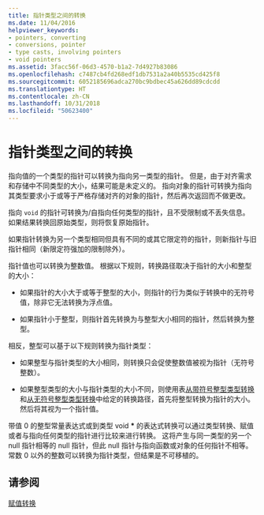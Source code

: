 ```yaml
---
title: 指针类型之间的转换
ms.date: 11/04/2016
helpviewer_keywords:
- pointers, converting
- conversions, pointer
- type casts, involving pointers
- void pointers
ms.assetid: 3facc56f-06d3-4570-b1a2-7d4927b83086
ms.openlocfilehash: c7487cb4fd268edf1db7531a2a40b5535cd425f8
ms.sourcegitcommit: 6052185696adca270bc9bdbec45a626dd89cdcdd
ms.translationtype: HT
ms.contentlocale: zh-CN
ms.lasthandoff: 10/31/2018
ms.locfileid: "50623400"
---
```

# <a name="conversions-to-and-from-pointer-types"></a>指针类型之间的转换

指向值的一个类型的指针可以转换为指向另一类型的指针。 但是，由于对齐需求和存储中不同类型的大小，结果可能是未定义的。 指向对象的指针可转换为指向其类型要求小于或等于严格存储对齐的对象的指针，然后再次返回而不做更改。

指向 `void` 的指针可转换为/自指向任何类型的指针，且不受限制或不丢失信息。 如果结果转换回原始类型，则将恢复原始指针。

如果指针转换为另一个类型相同但具有不同的或其它限定符的指针，则新指针与旧指针相同（新限定符强加的限制除外）。

指针值也可以转换为整数值。 根据以下规则，转换路径取决于指针的大小和整型的大小：

- 如果指针的大小大于或等于整型的大小，则指针的行为类似于转换中的无符号值，除非它无法转换为浮点值。

- 如果指针小于整型，则指针首先转换为与整型大小相同的指针，然后转换为整型。

相反，整型可以基于以下规则转换为指针类型：

- 如果整型与指针类型的大小相同，则转换只会促使整数值被视为指针（无符号整数）。

- 如果整型类型的大小与指针类型的大小不同，则使用表[从带符号整型类型转换](../c-language/conversions-from-signed-integral-types.md)和[从无符号整型类型转换](../c-language/conversions-from-unsigned-integral-types.md)中给定的转换路径，首先将整型转换为指针的大小。 然后将其视为一个指针值。

带值 0 的整型常量表达式或到类型 void <strong>\*</strong> 的表达式转换可以通过类型转换、赋值或者与指向任何类型的指针进行比较来进行转换。 这将产生与同一类型的另一个 null 指针相等的 null 指针，但此 null 指针与指向函数或对象的任何指针不相等。 常数 0 以外的整数可以转换为指针类型，但结果是不可移植的。

## <a name="see-also"></a>请参阅

[赋值转换](../c-language/assignment-conversions.md)